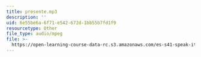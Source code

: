 ```yaml
---
title: presente.mp3
description: ''
uid: 6e55be6a-6f71-e542-672d-1bb55b7fd1f9
resourcetype: Other
file_type: audio/mpeg
file: >-
  https://open-learning-course-data-rc.s3.amazonaws.com/es-s41-speak-italian-with-your-mouth-full-spring-2012/6e55be6a6f71e542672d1bb55b7fd1f9_presente.mp3
---
```

